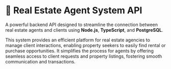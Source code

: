 # 🏡 Real Estate Agent System API
A powerful backend API designed to streamline the connection between real estate agents and clients using **Node.js**, **TypeScript**, and **PostgreSQL**.

This system provides an efficient platform for real estate agencies to manage client interactions, enabling property seekers to easily find rental or purchase opportunities. It simplifies the process for agents by offering seamless access to client requests and property listings, fostering smooth communication and transactions.
